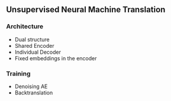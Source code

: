 ## Unsupervised Neural Machine Translation

### Architecture

- Dual structure
- Shared Encoder
- Individual Decoder
- Fixed embeddings in the encoder

### Training

- Denoising AE
- Backtranslation

